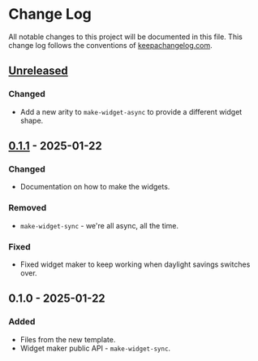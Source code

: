# Change Log
All notable changes to this project will be documented in this file. This change log follows the conventions of [keepachangelog.com](http://keepachangelog.com/).

## [Unreleased]
### Changed
- Add a new arity to `make-widget-async` to provide a different widget shape.

## [0.1.1] - 2025-01-22
### Changed
- Documentation on how to make the widgets.

### Removed
- `make-widget-sync` - we're all async, all the time.

### Fixed
- Fixed widget maker to keep working when daylight savings switches over.

## 0.1.0 - 2025-01-22
### Added
- Files from the new template.
- Widget maker public API - `make-widget-sync`.

[Unreleased]: https://sourcehost.site/your-name/help/compare/0.1.1...HEAD
[0.1.1]: https://sourcehost.site/your-name/help/compare/0.1.0...0.1.1
